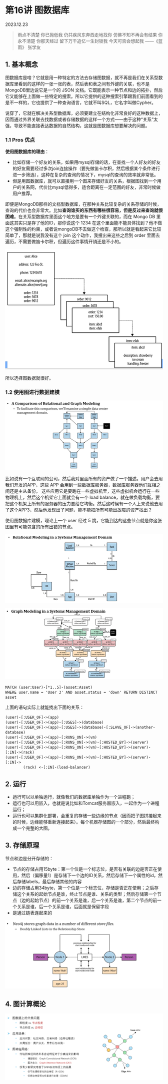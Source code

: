 # 第16讲 图数据库

2023.12.23

> 雨点不清楚 你已抛低我
仍共疾风东奔西走地找你
仿佛不知不再会有结果
你永不清楚 你那天经过
留下万千追忆一生封锁我
今天可否会想起我
> ——《蓝雨》 张学友

## 1. 基本概念

图数据库是啥？它就是用一种特定的方法去存储图数据，就不再是我们在关系型数据库里看到的这样的一张一张的表，然后表和表之间有外键的关联，也不是 MongoDB里边说它是一个的 JSON 文档。它既能表示一种节点和边的拓扑，然后它又能够在上面做一些特定的搜索。所以它提供的这种搜索引擎跟我们前面看到的是不一样的，它也提供了一种查询语言，它就不叫SQL，它名字叫做Cypher。

说穿了，它就在解决关系型数据库，必须要建立在结构化非常良好的这种数据上，因而通过外界关联去找数据或者存储数据的这样一个方式——由于这种“关系”太强，导致不能直接表达数据的自然结构，这就是图数据库想要解决的问题。

### 1.1 Pros 优点

**使用图数据库的理由**：
- 比如存储一个好友的关系，如果用mysql存储的话，在查找一个人好友的好友的好友需要经过多次join连接操作（要先做笛卡尔积，然后根据某个条件进行进一步筛选），这种在复杂的查询的情况下，mysql的查询的效率就非常低。
- 但是用图数据库，就可以直接用一个图来存储好友的关系，根据图找到一个用户的关系网，代价比mysql低得多，适合距离在一定范围的好友，非常时候做用户推荐。

即便是MongoDB那样的文档型数据库，在那种关系比较复杂的关系存储的时候，查询的代价也会非常大。比如**查询谁买的东西有哪些很容易，但是反过来查询就很困难**。在关系型数据库里面这个地方是要有一个外键关联的，而在 Mongo DB 里面这其实只是存了他的ID，那你说这个 1234 在这个里面能不能具体找到？他不做这个强制性的约束，或者说mongoDB不去做这个检查，那所以就是看起来它比较简单了，那就是说我没有这个 join 这个动作，我搜出来这些之后到 order 里面去遍历，不需要做笛卡尔积，但遍历这件事情开销还是不小的。

![](./res/neo-mongo.png)

所以选择图数据就很好。

### 1.2 使用图进行数据建模

![](./res/modeling.png)

比如说有一个互联网的公司，然后我对里面所有的资产做了一个描述。用户会去用我们开发的APP，这些 APP 会用到一些数据库服务器，数据库服务器他们互相之间还是主从备份。
这些应用它是要跑在一些虚拟机里，这些虚拟机会运行在一些物理机上，然后这个机架它上面就会有一个 load balance，就在做负载均衡，要把这个机架上所有的服务器的压力要给它均衡。然后这时候有一个人上来说他去用了这个APP3，然后他发现出了问题，能不能把所有可能出故障的资产找出？

使用图数据库建模，理论上一个 user 经过 5 跳，它能到达的这些节点就是你这张图里有可能包含的所有出错的节点。

![](./res/modeling2.png)

![](./res/modeling3.png)

```cypher
MATCH (user:User)-[*1..5]-(asset:Asset)
WHERE user.name = 'User 3' AND asset.status = 'down' RETURN DISTINCT asset 
```

上面的语句实际上就能找出下面的关系：

```cypher
(user)-[:USER_OF]->(app)
(user)-[:USER_OF]->(app)-[:USES]->(database) 
(user)-[:USER_OF]->(app)-[:USES]->(database)-[:SLAVE_OF]->(another-database) 
(user)-[:USER_OF]->(app)-[:RUNS_ON]->(vm) 
(user)-[:USER_OF]->(app)-[:RUNS_ON]->(vm)-[:HOSTED_BY]->(server) 
(user)-[:USER_OF]->(app)-[:RUNS_ON]->(vm)-[:HOSTED_BY]->(server)-[:IN]->(rack) 
(user)-[:USER_OF]->(app)-[:RUNS_ON]->(vm)-[:HOSTED_BY]->(server)-[:IN]->
        (rack) <-[:IN]-(load-balancer) 
```

## 2. 运行

- 运行可以以单独运行，就像我们的数据库单独作为一个进程跑；
- 运行也可以用嵌入，也就是说比如和Tomcat服务器嵌入，一起作为一个进程运行；
- 运行也可以集群化部署，会重复的存储一些边缘的节点（因而把子图拼接起来的时候，边缘能够重新连接起来）。每个机器存储图的一个部分，然后最终构成一个完整的大图。

## 3. 存储原理

节点和边是分开存储的：
- 节点的存储占用15byte：第一个位是一个标志位，是否有关联的边是否正在使用，然后（偏移量1）是存储下一个边的ID关系，然后存储下一个属性的id，然后存储labels，最后存储其他的内容
- 边的存储占用34byte，第一个位是一个标志位，存储是否正在使用；之后存储这个关系的起始节点是谁，终止节点是谁、关系的类型；然后存储第一个节点（边的起始节点）的前一个关系是谁，后一个关系是谁，第二个节点的前一个关系是谁，后一个关系是谁，后面就是保留字段
- 是通过链表连起来的

![](./res/storage.png)

## 4. 图计算概论

![](./res/graph-cal.png)